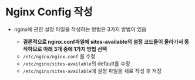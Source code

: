 # Nginx Config 작성

- nginx에 관한 설정 파일을 작성하는 방법은 3가지 방법이 있음

  - **결론적으로 nginx.conf파일에 sites-available의 설정 코드들이 올라가서 동작하므로 아래 3개 중에 1가지 방법 선택**
  - `/etc/nginx/nginx.conf` 를 수정
  - `/etc/nginx/sites-available`의 default를 수정
  - `/etc/nginx/sites-available`에 설정 파일을 새로 작성 후 저장

  